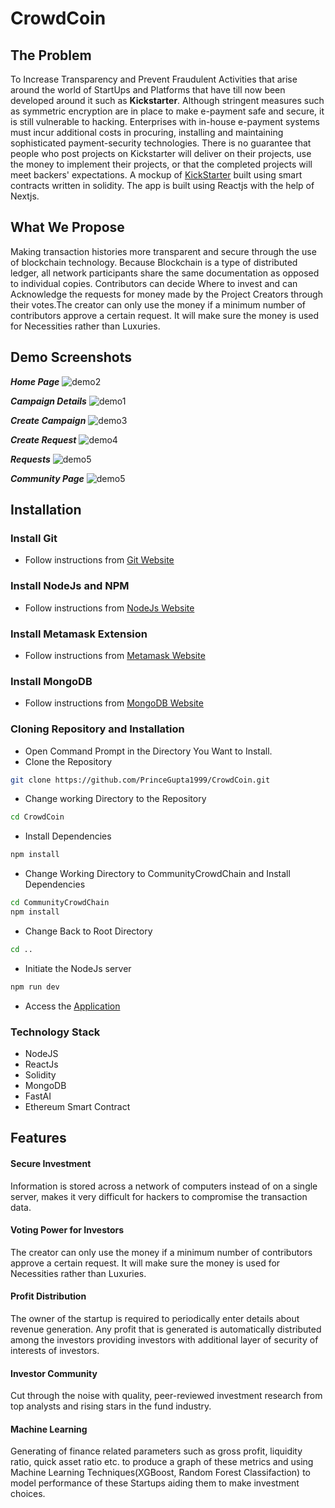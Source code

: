 # CrowdCoin

## The Problem
To Increase Transparency and Prevent Fraudulent Activities that arise around the world of StartUps and Platforms that have till now been developed around it such as **Kickstarter**. 
Although stringent measures such as symmetric encryption are in place to make e-payment safe and secure, it is still vulnerable to hacking.
Enterprises with in-house e-payment systems must incur additional costs in procuring, installing and maintaining sophisticated payment-security technologies.
There is no guarantee that people who post projects on Kickstarter will deliver on their projects, use the money to implement their projects, or that the completed projects will meet backers' expectations.
A mockup of [KickStarter](https://www.kickstarter.com/) built using smart contracts written in solidity. The app is built using Reactjs with the help of Nextjs.

## What We Propose
Making transaction histories more transparent and secure through the use of blockchain technology. Because Blockchain is a type of distributed ledger, all network participants share the same documentation as opposed to individual copies.
Contributors can decide Where to invest and can Acknowledge the requests for money made by the Project Creators through their votes.The creator can only use the money if a minimum number of contributors approve a certain request. It will make sure the money is used for Necessities rather than Luxuries.


## Demo Screenshots
***Home Page***
![demo2](https://github.com/PrinceGupta1999/CrowdCoin/blob/master/images/all_campaigns.png)


***Campaign Details***
![demo1](https://github.com/PrinceGupta1999/CrowdCoin/blob/master/images/campaign_description.png)


***Create Campaign***
![demo3](https://github.com/PrinceGupta1999/CrowdCoin/blob/master/images/new_campaign.png)


***Create Request***
![demo4](https://github.com/PrinceGupta1999/CrowdCoin/blob/master/images/new_expenditure_request.png)


***Requests***
![demo5](https://github.com/PrinceGupta1999/CrowdCoin/blob/master/images/all_expenditure_requests.png)

***Community Page***
![demo5](https://github.com/PrinceGupta1999/CrowdCoin/blob/master/images/community_page.png)

## Installation

### Install Git
* Follow instructions from [Git Website](https://git-scm.com/downloads)

### Install NodeJs and NPM
* Follow instructions from [NodeJs Website](https://nodejs.org/en/download/)

### Install Metamask Extension
* Follow instructions from [Metamask Website](https://metamask.io/)

### Install MongoDB
* Follow instructions from [MongoDB Website](https://www.mongodb.com/)

### Cloning Repository and Installation
* Open Command Prompt in the Directory You Want to Install.
* Clone the Repository
```bash
git clone https://github.com/PrinceGupta1999/CrowdCoin.git
```
* Change working Directory to the Repository
```bash
cd CrowdCoin
```
* Install Dependencies
```bash
npm install
```
* Change Working Directory to CommunityCrowdChain and Install Dependencies
```bash
cd CommunityCrowdChain
npm install
```
* Change Back to Root Directory
```bash
cd ..
```
* Initiate the NodeJs server
```bash
npm run dev
```
* Access the [Application](http://localhost:3000)

### Technology Stack
* NodeJS
* ReactJs
* Solidity
* MongoDB
* FastAI
* Ethereum Smart Contract

## Features
#### Secure Investment
Information is stored across a network of computers instead of on a single server, makes it very difficult for hackers to compromise the transaction data.
#### Voting Power for Investors
The creator can only use the money if a minimum number of contributors approve a certain request. It will make sure the money is used for Necessities rather than Luxuries.
#### Profit Distribution
The owner of the startup is required to periodically enter details about revenue generation. Any profit that is generated is automatically distributed  among the investors providing investors with additional layer of security of interests of investors.
#### Investor Community
Cut through the noise with quality, peer-reviewed investment research from top analysts and rising stars in the fund industry.
#### Machine Learning
Generating of finance related parameters such as gross profit, liquidity ratio, quick asset ratio etc. to produce a graph of these metrics and using Machine Learning Techniques(XGBoost, Random Forest Classifaction) to model performance of these Startups aiding them to make investment choices.
